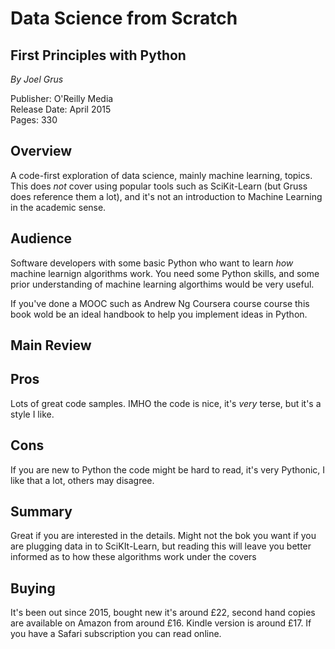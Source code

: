 # Data Science from Scratch #
## First Principles with Python ##
*By Joel Grus*

[logo]: https://covers.oreillystatic.com/images/0636920033400/cat.gif "Cover image"

Publisher: O'Reilly Media  
Release Date: April 2015  
Pages: 330  


## Overview ##
A code-first exploration of data science, mainly machine learning, topics. This does *not* cover using popular tools such as SciKit-Learn (but Gruss does reference them a lot), and it's not an introduction to Machine Learning in the academic sense. 

## Audience ##
Software developers with some basic Python who want to learn *how* machine learnign algorithms work. You need some Python skills, and some prior understanding of machine learning algorthims would be very useful.

If you've done a MOOC such as Andrew Ng Coursera course course this book wold be an ideal handbook to help you implement ideas in Python.

## Main Review ##

## Pros ##
Lots of great code samples. IMHO the code is nice, it's *very* terse, but it's a style I like.

## Cons ##
If you are new to Python the code might be hard to read, it's very Pythonic, I like that a lot, others may disagree.

## Summary ##
Great if you are interested in the details. Might not the bok you want if you are plugging data in to SciKIt-Learn, but reading this will leave you better informed as to how these algorithms work under the covers

## Buying ##
It's been out since 2015, bought new it's around £22, second hand copies are available on Amazon from around £16. Kindle version is around £17.
If you have a Safari subscription you can read online.
